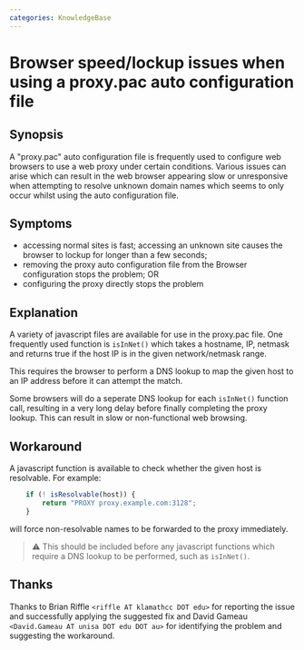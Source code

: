 ```yaml
---
categories: KnowledgeBase
---
```

# Browser speed/lockup issues when using a proxy.pac auto configuration file

## Synopsis

A "proxy.pac" auto configuration file is frequently used to configure
web browsers to use a web proxy under certain conditions. Various issues
can arise which can result in the web browser appearing slow or
unresponsive when attempting to resolve unknown domain names which seems
to only occur whilst using the auto configuration file.

## Symptoms

- accessing normal sites is fast; accessing an unknown site causes the
    browser to lockup for longer than a few seconds;
- removing the proxy auto configuration file from the Browser
    configuration stops the problem; OR
- configuring the proxy directly stops the problem

## Explanation

A variety of javascript files are available for use in the proxy.pac
file. One frequently used function is `isInNet()` which takes a
hostname, IP, netmask and returns true if the host IP is in the given
network/netmask range.

This requires the browser to perform a DNS lookup to map the given host
to an IP address before it can attempt the match.

Some browsers will do a seperate DNS lookup for each `isInNet()`
function call, resulting in a very long delay before finally completing
the proxy lookup. This can result in slow or non-functional web
browsing.

## Workaround

A javascript function is available to check whether the given host is
resolvable.
For example:
```javascript
    if (! isResolvable(host)) {
        return "PROXY proxy.example.com:3128";
    }
```

will force non-resolvable names to be forwarded to the proxy
immediately.

> :warning:
    This should be included before any javascript functions which
    require a DNS lookup to be performed, such as `isInNet()`.

## Thanks

Thanks to Brian Riffle `<riffle AT klamathcc DOT edu>` for reporting the
issue and successfully applying the suggested fix and David Gameau
`<David.Gameau AT unisa DOT edu DOT au>` for identifying the problem and
suggesting the workaround.


